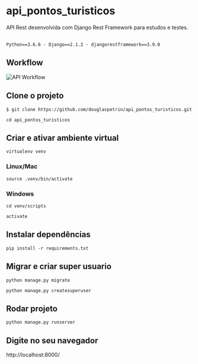 # api_pontos_turisticos
API Rest desenvolvida com Django Rest Framework para estudos e testes.
<br><br>

 `Python==3.6.6 - Django==2.1.2 - djangorestframework==3.9.0`  
   
## Workflow  

![API Workflow](http://assets.douglaspetrin.com/API%20Pontos%20Tur%C3%ADsticos%20-%20Workflow.png)  



## Clone o projeto

`$ git clone https://github.com/douglaspetrin/api_pontos_turisticos.git`
  

`cd api_pontos_turisticos`


## Criar e ativar ambiente virtual

`virtualenv venv`   

### Linux/Mac  
`source .venv/bin/activate`
  

  
### Windows  
`cd venv/scripts`  

`activate`  


## Instalar dependências

`pip install -r requirements.txt`

## Migrar e criar super usuario

`python manage.py migrate`   

`python manage.py createsuperuser`  


## Rodar projeto

`python manage.py runserver`  


## Digite no seu navegador

http://localhost:8000/
